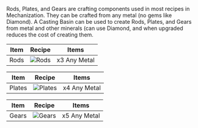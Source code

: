 Rods, Plates, and Gears are crafting components used in most recipes in Mechanization. They can be crafted from any metal (no gems like Diamond). A Casting Basin can be used to create Rods, Plates, and Gears from metal and other minerals (can use Diamond, and when upgraded reduces the cost of creating them.

| Item | Recipe | Items |
|------|--------|-------|
| Rods | ![Rods](https://cdn.discordapp.com/attachments/739536694398812230/879173936628260994/rod.png) | x3 Any Metal

| Item | Recipe | Items |
|------|--------|-------|
| Plates | ![Plates](https://cdn.discordapp.com/attachments/739536694398812230/879173995893776465/plate.png) | x4 Any Metal

| Item | Recipe | Items |
|------|--------|-------|
| Gears | ![Gears](https://cdn.discordapp.com/attachments/739536694398812230/879174010926149642/gear.png) | x5 Any Metal